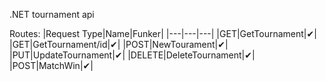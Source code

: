 .NET tournament api

Routes: 
|Request Type|Name|Funker|
|---|---|---|
|GET|GetTournament|✔|
|GET|GetTournament/id|✔|
|POST|NewTourament|✔|
|PUT|UpdateTournament|✔|
|DELETE|DeleteTournament|✔|
|POST|MatchWin|✔|